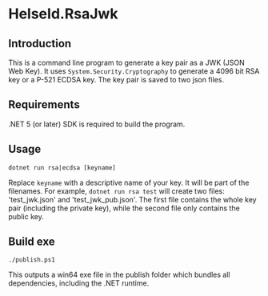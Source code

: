 # HelseId.RsaJwk

## Introduction

This is a command line program to generate a key pair as a JWK (JSON Web Key). It uses `System.Security.Cryptography` to generate a 4096 bit RSA key or a P-521 ECDSA key. The key pair is saved to two json files.

## Requirements

.NET 5 (or later) SDK is required to build the program.

## Usage

```
dotnet run rsa|ecdsa [keyname]
```

Replace `keyname` with a descriptive name of your key. It will be part of the filenames. For example, `dotnet run rsa test` will create two files: 'test_jwk.json' and 'test_jwk_pub.json'. The first file contains the whole key pair (including the private key), while the second file only contains the public key.

## Build exe

```
./publish.ps1
```

This outputs a win64 exe file in the publish folder which bundles all dependencies, including the .NET runtime.

